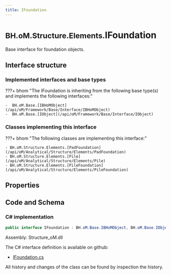 ```yaml
---
title: IFoundation
---
```


# <small>BH.oM.Structure.Elements.</small>**IFoundation**

Base interface for foundation objects.

## Interface structure

### Implemented interfaces and base types

???+ bhom "The IFoundation is inheriting from the following base type(s) and implements the following interfaces:"

    -  BH.oM.Base.[IBHoMObject](/api/oM/Framework/Base/Interface/IBHoMObject)
    -  BH.oM.Base.[IObject](/api/oM/Framework/Base/Interface/IObject)


### Classes implementing this interface

???+ bhom "The following classes are implementing this interface:"

    - BH.oM.Structure.Elements.[PadFoundation](/api/oM/Analytical/Structure/Elements/PadFoundation)
    - BH.oM.Structure.Elements.[Pile](/api/oM/Analytical/Structure/Elements/Pile)
    - BH.oM.Structure.Elements.[PileFoundation](/api/oM/Analytical/Structure/Elements/PileFoundation)


## Properties

## Code and Schema

### C# implementation

``` C# title="C#"
public interface IFoundation : BH.oM.Base.IBHoMObject, BH.oM.Base.IObject
```

Assembly: Structure_oM.dll

The C# interface definition is available on github:

- [IFoundation.cs](https://github.com/BHoM/BHoM/blob/develop/Structure_oM/Elements\IFoundation.cs)

All history and changes of the class can be found by inspection the history.

